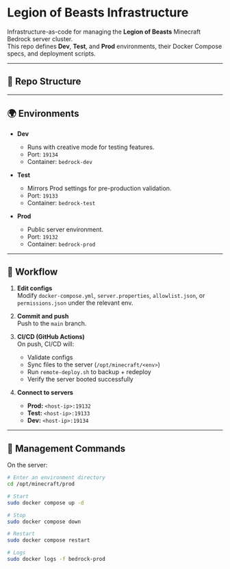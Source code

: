# Legion of Beasts Infrastructure

Infrastructure-as-code for managing the **Legion of Beasts** Minecraft Bedrock server cluster.  
This repo defines **Dev**, **Test**, and **Prod** environments, their Docker Compose specs, and deployment scripts.

---

## 📂 Repo Structure


---

## 🌍 Environments

- **Dev**
  - Runs with creative mode for testing features.
  - Port: `19134`
  - Container: `bedrock-dev`

- **Test**
  - Mirrors Prod settings for pre-production validation.
  - Port: `19133`
  - Container: `bedrock-test`

- **Prod**
  - Public server environment.
  - Port: `19132`
  - Container: `bedrock-prod`

---

## 🚀 Workflow

1. **Edit configs**  
   Modify `docker-compose.yml`, `server.properties`, `allowlist.json`, or `permissions.json` under the relevant env.

2. **Commit and push**  
   Push to the `main` branch.

3. **CI/CD (GitHub Actions)**  
   On push, CI/CD will:
   - Validate configs
   - Sync files to the server (`/opt/minecraft/<env>`)
   - Run `remote-deploy.sh` to backup + redeploy
   - Verify the server booted successfully

4. **Connect to servers**
   - **Prod:** `<host-ip>:19132`
   - **Test:** `<host-ip>:19133`
   - **Dev:** `<host-ip>:19134`

---

## 🔧 Management Commands

On the server:

```bash
# Enter an environment directory
cd /opt/minecraft/prod

# Start
sudo docker compose up -d

# Stop
sudo docker compose down

# Restart
sudo docker compose restart

# Logs
sudo docker logs -f bedrock-prod

